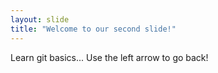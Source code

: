 ```yaml
---
layout: slide
title: "Welcome to our second slide!"
---
```

Learn git basics...
Use the left arrow to go back!

